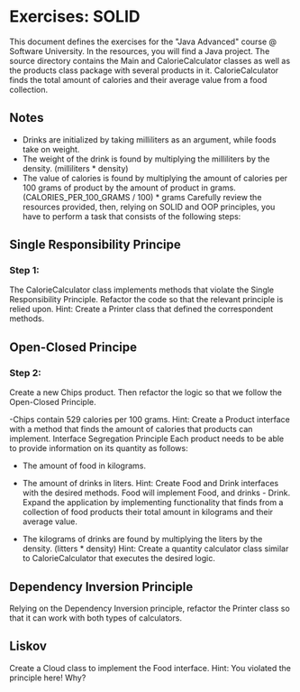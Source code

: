 # Exercises: SOLID

This document defines the exercises for the "Java Advanced" course @ Software University.
In the resources, you will find a Java project. The source directory contains the Main and CalorieCalculator classes as
well as the products class package with several products in it. CalorieCalculator finds the total amount of calories and
their average value from a food collection.

## Notes

- Drinks are initialized by taking milliliters as an argument, while foods take on weight.
- The weight of the drink is found by multiplying the milliliters by the density. (milliliters * density)
- The value of calories is found by multiplying the amount of calories per 100 grams of product by the amount of product
  in grams. (CALORIES_PER_100_GRAMS / 100) * grams
  Carefully review the resources provided, then, relying on SOLID and OOP principles, you have to perform a task that
  consists of the following steps:

## Single Responsibility Principe

### Step 1:
The CalorieCalculator class implements methods that violate the Single Responsibility Principle. Refactor the
code so that the relevant principle is relied upon.
Hint: Create a Printer class that defined the correspondent methods.

## Open-Closed Principe

### Step 2:
Create a new Chips product. Then refactor the logic so that we follow the Open-Closed Principle.

-Chips contain 529 calories per 100 grams.
Hint: Create a Product interface with a method that finds the amount of calories that products can implement.
Interface Segregation Principle
Each product needs to be able to provide information on its quantity as follows:
- The amount of food in kilograms.
- The amount of drinks in liters.
Hint: Create Food and Drink interfaces with the desired methods. Food will implement Food, and drinks - Drink.
Expand the application by implementing functionality that finds from a collection of food products their total amount
in kilograms and their average value.

- The kilograms of drinks are found by multiplying the liters by the density. (litters * density)
  Hint: Create a quantity calculator class similar to CalorieCalculator that executes the desired logic.

## Dependency Inversion Principle

Relying on the Dependency Inversion principle, refactor the Printer class so that it can work with both types of
calculators.

## Liskov

Create a Cloud class to implement the Food interface.
Hint: You violated the principle here! Why?